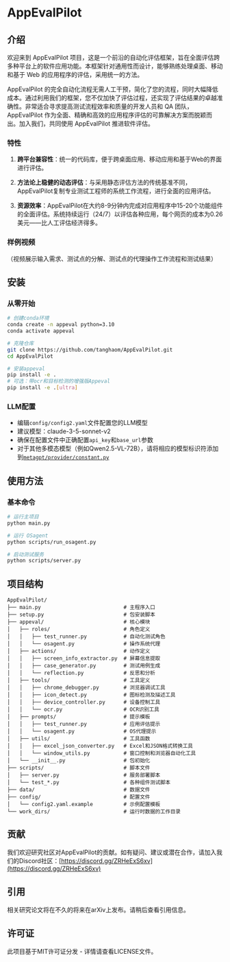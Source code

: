 # AppEvalPilot

## 介绍

欢迎来到 AppEvalPilot 项目，这是一个前沿的自动化评估框架，旨在全面评估跨多种平台上的软件应用功能。本框架针对通用性而设计，能够熟练处理桌面、移动和基于 Web 的应用程序的评估，采用统一的方法。

AppEvalPilot 的完全自动化流程无需人工干预，简化了您的流程，同时大幅降低成本。通过利用我们的框架，您不仅加快了评估过程，还实现了评估结果的卓越准确性。非常适合寻求提高测试流程效率和质量的开发人员和 QA 团队，AppEvalPilot 作为全面、精确和高效的应用程序评估的可靠解决方案而脱颖而出。加入我们，共同使用 AppEvalPilot 推进软件评估。

### 特性

1. **跨平台兼容性**：统一的代码库，便于跨桌面应用、移动应用和基于Web的界面进行评估。
   
2. **方法论上稳健的动态评估**：与采用静态评估方法的传统基准不同，AppEvalPilot复制专业测试工程师的系统工作流程，进行全面的应用评估。
   
3. **资源效率**：AppEvalPilot在大约8-9分钟内完成对应用程序中15-20个功能组件的全面评估。系统持续运行（24/7）以评估各种应用，每个网页的成本为0.26美元——比人工评估经济得多。

### 样例视频

（视频展示输入需求、测试点的分解、测试点的代理操作工作流程和测试结果）

## 安装

### 从零开始

```bash
# 创建conda环境
conda create -n appeval python=3.10
conda activate appeval

# 克隆仓库
git clone https://github.com/tanghaom/AppEvalPilot.git
cd AppEvalPilot

# 安装appeval
pip install -e .
# 可选：带ocr和目标检测的增强版Appeval
pip install -e .[ultra]
```

### LLM配置
- 编辑`config/config2.yaml`文件配置您的LLM模型
- 建议模型：claude-3-5-sonnet-v2
- 确保在配置文件中正确配置`api_key`和`base_url`参数
- 对于其他多模态模型（例如Qwen2.5-VL-72B），请将相应的模型标识符添加到[`metagpt/provider/constant.py`](https://github.com/geekan/MetaGPT/blob/79390a28247dbfaf8097d3bcd6e6f23b56e9e444/metagpt/provider/constant.py#L34)

## 使用方法

### 基本命令

```bash
# 运行主项目
python main.py
```

```bash
# 运行 OSagent
python scripts/run_osagent.py
```

```bash
# 启动测试服务
python scripts/server.py
```

## 项目结构

```
AppEvalPilot/
├── main.py                           # 主程序入口
├── setup.py                          # 包安装脚本
├── appeval/                          # 核心模块
│   ├── roles/                        # 角色定义
│   │   ├── test_runner.py            # 自动化测试角色
│   │   └── osagent.py                # 操作系统代理
│   ├── actions/                      # 动作定义
│   │   ├── screen_info_extractor.py  # 屏幕信息提取
│   │   ├── case_generator.py         # 测试用例生成
│   │   └── reflection.py             # 反思和分析
│   ├── tools/                        # 工具定义
│   │   ├── chrome_debugger.py        # 浏览器调试工具
│   │   ├── icon_detect.py            # 图标检测及描述工具
│   │   ├── device_controller.py      # 设备控制工具
│   │   └── ocr.py                    # OCR识别工具
│   ├── prompts/                      # 提示模板
│   │   ├── test_runner.py            # 应用评估提示
│   │   └── osagent.py                # OS代理提示
│   ├── utils/                        # 工具函数
│   │   ├── excel_json_converter.py   # Excel和JSON格式转换工具
│   │   └── window_utils.py           # 窗口控制和浏览器自动化工具
│   └── __init__.py                   # 包初始化
├── scripts/                          # 脚本文件
│   ├── server.py                     # 服务部署脚本
│   └── test_*.py                     # 各种组件测试脚本
├── data/                             # 数据文件
├── config/                           # 配置文件
│   └── config2.yaml.example          # 示例配置模板
└── work_dirs/                        # 运行时数据的工作目录
```

## 贡献

我们欢迎研究社区对AppEvalPilot的贡献。如有疑问、建议或潜在合作，请加入我们的Discord社区：[https://discord.gg/ZRHeExS6xv](https://discord.gg/ZRHeExS6xv)

## 引用

相关研究论文将在不久的将来在arXiv上发布。请稍后查看引用信息。

## 许可证

此项目基于MIT许可证分发 - 详情请查看LICENSE文件。
